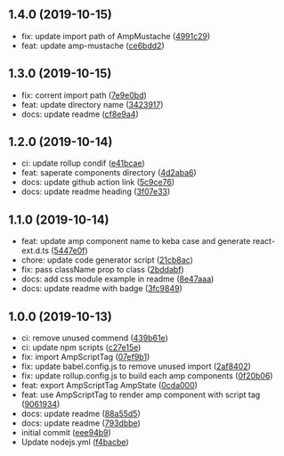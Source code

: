 ## 1.4.0 (2019-10-15)

* fix: update import path of AmpMustache ([4991c29](https://github.com/danhuang1202/amp-react-components/commit/4991c29))
* feat: update amp-mustache ([ce6bdd2](https://github.com/danhuang1202/amp-react-components/commit/ce6bdd2))

## 1.3.0 (2019-10-15)

* fix: corrent import path ([7e9e0bd](https://github.com/danhuang1202/amp-react-components/commit/7e9e0bd))
* feat: update directory name ([3423917](https://github.com/danhuang1202/amp-react-components/commit/3423917))
* docs: update readme ([cf8e9a4](https://github.com/danhuang1202/amp-react-components/commit/cf8e9a4))

## 1.2.0 (2019-10-14)

* ci: update rollup condif ([e41bcae](https://github.com/danhuang1202/amp-react-components/commit/e41bcae))
* feat: saperate components directory ([4d2aba6](https://github.com/danhuang1202/amp-react-components/commit/4d2aba6))
* docs: update github action link ([5c9ce76](https://github.com/danhuang1202/amp-react-components/commit/5c9ce76))
* docs: update readme heading ([3f07e33](https://github.com/danhuang1202/amp-react-components/commit/3f07e33))

## 1.1.0 (2019-10-14)

* feat: update amp component name to keba case and generate react-ext.d.ts ([5447e0f](https://github.com/danhuang1202/amp-react-components/commit/5447e0f))
* chore: update code generator script ([21cb8ac](https://github.com/danhuang1202/amp-react-components/commit/21cb8ac))
* fix: pass className prop to class ([2bddabf](https://github.com/danhuang1202/amp-react-components/commit/2bddabf))
* docs: add css module example in readme ([8e47aaa](https://github.com/danhuang1202/amp-react-components/commit/8e47aaa))
* docs: update readme with badge ([3fc9849](https://github.com/danhuang1202/amp-react-components/commit/3fc9849))

## 1.0.0 (2019-10-13)

* ci: remove unused commend ([439b61e](https://github.com/danhuang1202/amp-react-components/commit/439b61e))
* ci: update npm scripts ([c27e15e](https://github.com/danhuang1202/amp-react-components/commit/c27e15e))
* fix: import AmpScriptTag ([07ef9b1](https://github.com/danhuang1202/amp-react-components/commit/07ef9b1))
* fix: update babel.config.js to remove unused import ([2af8402](https://github.com/danhuang1202/amp-react-components/commit/2af8402))
* fix: update rollup.config.js to build each amp components ([0f20b06](https://github.com/danhuang1202/amp-react-components/commit/0f20b06))
* feat: export AmpScriptTag AmpState ([0cda000](https://github.com/danhuang1202/amp-react-components/commit/0cda000))
* feat: use AmpScriptTag to render amp component with script tag ([9061934](https://github.com/danhuang1202/amp-react-components/commit/9061934))
* docs: update readme ([88a55d5](https://github.com/danhuang1202/amp-react-components/commit/88a55d5))
* docs: update readme ([793dbbe](https://github.com/danhuang1202/amp-react-components/commit/793dbbe))
* initial commit ([eee94b9](https://github.com/danhuang1202/amp-react-components/commit/eee94b9))
* Update nodejs.yml ([f4bacbe](https://github.com/danhuang1202/amp-react-components/commit/f4bacbe))
